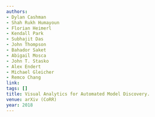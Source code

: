 ```yaml
---
authors:
- Dylan Cashman
- Shah Rukh Humayoun
- Florian Heimerl
- Kendall Park
- Subhajit Das
- John Thompson
- Bahador Saket
- Abigail Mosca
- John T. Stasko
- Alex Endert
- Michael Gleicher
- Remco Chang
link:
tags: []
title: Visual Analytics for Automated Model Discovery.
venue: arXiv (CoRR)
year: 2018
---
```

